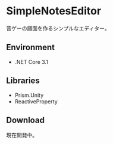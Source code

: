 # SimpleNotesEditor
音ゲーの譜面を作るシンプルなエディター。

## Environment
* .NET Core 3.1

## Libraries
* Prism.Unity
* ReactiveProperty

## Download
現在開発中。